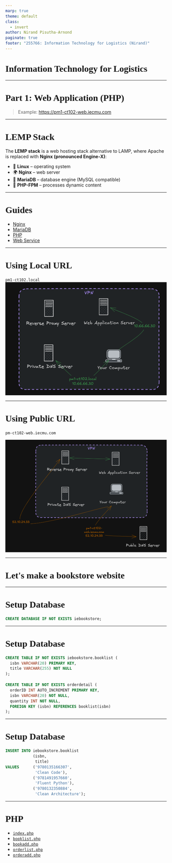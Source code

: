 ```yaml
---
marp: true
theme: default
class:
  - invert
author: Nirand Pisutha-Arnond
paginate: true
footer: "255766: Information Technology for Logistics (Nirand)"
---
```


<style>
@import url('https://fonts.googleapis.com/css2?family=Prompt:ital,wght@0,100;0,300;0,400;0,700;1,100;1,300;1,400;1,700&display=swap');

    :root {
    font-family: Prompt;
    --hl-color: #D57E7E;
}
h1 {
  font-family: Prompt
}
</style>

# Information Technology for Logistics

---

# Part 1: Web Application (PHP)

> Example: https://pm1-ct102-web.iecmu.com

---

# LEMP Stack

The **LEMP stack** is a web hosting stack alternative to LAMP, where Apache is replaced with **Nginx (pronounced Engine‑X)**:

- 🐧 **Linux** – operating system
- 🌍 **Nginx** – web server
- 🐬 **MariaDB** – database engine (MySQL compatible)
- 🐘 **PHP-FPM** – processes dynamic content

---

# Guides

- [Nginx](https://github.com/nnnpooh/info-tech-logis-68/blob/main/src/T02_web/guides/S01_nginx.md)
- [MariaDB](https://github.com/nnnpooh/info-tech-logis-68/blob/main/src/T02_web/guides/S02_db.md)
- [PHP](https://github.com/nnnpooh/info-tech-logis-68/blob/main/src/T02_web/guides/S03_php.md)
- [Web Service](https://github.com/nnnpooh/info-tech-logis-68/blob/main/src/T02_web/guides/S04_web.md)

---

# Using Local URL

`pm1-ct102.local`
![bg contain right:60%](img/paste-1757230560209.png)

---

# Using Public URL

`pm-ct102-web.iecmu.com`

![bg contain right:60%](img/paste-1757230685472.png)

---

# Let's make a bookstore website

---

# Setup Database

```sql
CREATE DATABASE IF NOT EXISTS iebookstore;
```

---

# Setup Database

```sql
CREATE TABLE IF NOT EXISTS iebookstore.booklist (
  isbn VARCHAR(20) PRIMARY KEY,
  title VARCHAR(255) NOT NULL
);

CREATE TABLE IF NOT EXISTS orderdetail (
  orderID INT AUTO_INCREMENT PRIMARY KEY,
  isbn VARCHAR(20) NOT NULL,
  quantity INT NOT NULL,
  FOREIGN KEY (isbn) REFERENCES booklist(isbn)
);
```

---

# Setup Database

```sql
INSERT INTO iebookstore.booklist
            (isbn,
             title)
VALUES      ('9780135166307',
             'Clean Code'),
            ('9781491957660',
             'Fluent Python'),
            ('9780132350884',
             'Clean Architecture');
```

---

# PHP

- [`index.php`](https://github.com/nnnpooh/info-tech-logis-68/blob/main/src/T02_web/codes/index.php)
- [`booklist.php`](https://github.com/nnnpooh/info-tech-logis-68/blob/main/src/T02_web/codes/booklist.php)
- [`bookadd.php`](https://github.com/nnnpooh/info-tech-logis-68/blob/main/src/T02_web/codes/bookadd.php)
- [`orderlist.php`](https://github.com/nnnpooh/info-tech-logis-68/blob/main/src/T02_web/codes/orderlist.php)
- [`orderadd.php`](https://github.com/nnnpooh/info-tech-logis-68/blob/main/src/T02_web/codes/orderadd.php)
